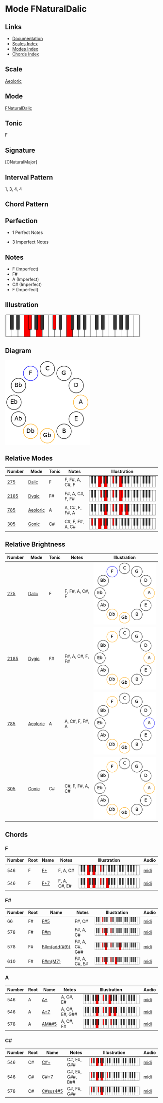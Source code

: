 # Mode FNaturalDalic

## Links

- [Documentation](README.md)
- [Scales Index](Scales.md)
- [Modes Index](Modes.md)
- [Chords Index](Chords.md)

## Scale

[Aeoloric](ScaleAeoloric.md)

## Mode

[FNaturalDalic](ModeFNaturalDalic.md)

## Tonic

F

## Signature

[CNaturalMajor]

## Interval Pattern

1, 3, 4, 4

## Chord Pattern



## Perfection

 - 1 Perfect Notes

 - 3 Imperfect Notes

## Notes

- F (Imperfect)
- F#
- A (Imperfect)
- C# (Imperfect)
- F (Imperfect)

## Illustration

![FNaturalDalic](ModeFNaturalDalic.png)

## Diagram

![FNaturalDalic](CircleModeFNaturalDalic.png)

## Relative Modes

| Number | Mode | Tonic | Notes | Illustration |
|--------|------|-------|-------|--------------|
| [275](https://ianring.com/musictheory/scales/275) | [Dalic](ModeDalic.md) | F | F, F#, A, C#, F | ![FNaturalDalic](ModeFNaturalDalic.png) |
| [2185](https://ianring.com/musictheory/scales/2185) | [Dygic](ModeDygic.md) | F# | F#, A, C#, F, F# | ![FSharpDygic](ModeFSharpDygic.png) |
| [785](https://ianring.com/musictheory/scales/785) | [Aeoloric](ModeAeoloric.md) | A | A, C#, F, F#, A | ![ANaturalAeoloric](ModeANaturalAeoloric.png) |
| [305](https://ianring.com/musictheory/scales/305) | [Gonic](ModeGonic.md) | C# | C#, F, F#, A, C# | ![CSharpGonic](ModeCSharpGonic.png) |
## Relative Brightness

| Number | Mode | Tonic | Notes | Illustration |
|--------|------|-------|-------|--------------|
| [275](https://ianring.com/musictheory/scales/275) | [Dalic](ModeDalic.md) | F | F, F#, A, C#, F | ![FNaturalDalic](CircleModeFNaturalDalic.png) |
| [2185](https://ianring.com/musictheory/scales/2185) | [Dygic](ModeDygic.md) | F# | F#, A, C#, F, F# | ![FSharpDygic](CircleModeFSharpDygic.png) |
| [785](https://ianring.com/musictheory/scales/785) | [Aeoloric](ModeAeoloric.md) | A | A, C#, F, F#, A | ![ANaturalAeoloric](CircleModeANaturalAeoloric.png) |
| [305](https://ianring.com/musictheory/scales/305) | [Gonic](ModeGonic.md) | C# | C#, F, F#, A, C# | ![CSharpGonic](CircleModeCSharpGonic.png) |

## Chords

### F

| Number | Root | Name | Notes | Illustration | Audio |
|--------|------|------|-------|--------------|-------|
| 546 | F | [F+](ChordFNaturalAugmented.md) | F, A, C# | ![F+](ChordFNaturalAugmentedRootPosition.png) | [midi](ChordFNaturalAugmentedRootPosition.mid) |
| 546 | F | [F+7](ChordFNaturalAugmentedAugmentedSeventh.md) | F, A, C#, E# | ![F+7](ChordFNaturalAugmentedAugmentedSeventhRootPosition.png) | [midi](ChordFNaturalAugmentedAugmentedSeventhRootPosition.mid) |

### F#

| Number | Root | Name | Notes | Illustration | Audio |
|--------|------|------|-------|--------------|-------|
| 66 | F# | [F#5](ChordFSharpPowerChord.md) | F#, C# | ![F#5](ChordFSharpPowerChordRootPosition.png) | [midi](ChordFSharpPowerChordRootPosition.mid) |
| 578 | F# | [F#m](ChordFSharpMinor.md) | F#, A, C# | ![F#m](ChordFSharpMinorRootPosition.png) | [midi](ChordFSharpMinorRootPosition.mid) |
| 578 | F# | [F#m(add(#9))](ChordFSharpMinorAddSharpNinth.md) | F#, A, C#, G## | ![F#m(add(#9))](ChordFSharpMinorAddSharpNinthRootPosition.png) | [midi](ChordFSharpMinorAddSharpNinthRootPosition.mid) |
| 610 | F# | [F#m(M7)](ChordFSharpMinorMajorSeventh.md) | F#, A, C#, E# | ![F#m(M7)](ChordFSharpMinorMajorSeventhRootPosition.png) | [midi](ChordFSharpMinorMajorSeventhRootPosition.mid) |

### A

| Number | Root | Name | Notes | Illustration | Audio |
|--------|------|------|-------|--------------|-------|
| 546 | A | [A+](ChordANaturalAugmented.md) | A, C#, E# | ![A+](ChordANaturalAugmentedRootPosition.png) | [midi](ChordANaturalAugmentedRootPosition.mid) |
| 546 | A | [A+7](ChordANaturalAugmentedAugmentedSeventh.md) | A, C#, E#, G## | ![A+7](ChordANaturalAugmentedAugmentedSeventhRootPosition.png) | [midi](ChordANaturalAugmentedAugmentedSeventhRootPosition.mid) |
| 578 | A | [AM##5](ChordANaturalMajorDoubleSharpFifth.md) | A, C#, F# | ![AM##5](ChordANaturalMajorDoubleSharpFifthRootPosition.png) | [midi](ChordANaturalMajorDoubleSharpFifthRootPosition.mid) |

### C#

| Number | Root | Name | Notes | Illustration | Audio |
|--------|------|------|-------|--------------|-------|
| 546 | C# | [C#+](ChordCSharpAugmented.md) | C#, E#, G## | ![C#+](ChordCSharpAugmentedRootPosition.png) | [midi](ChordCSharpAugmentedRootPosition.mid) |
| 546 | C# | [C#+7](ChordCSharpAugmentedAugmentedSeventh.md) | C#, E#, G##, B## | ![C#+7](ChordCSharpAugmentedAugmentedSeventhRootPosition.png) | [midi](ChordCSharpAugmentedAugmentedSeventhRootPosition.mid) |
| 578 | C# | [C#sus4#5](ChordCSharpSuspendedFourthSharpFifth.md) | C#, F#, G## | ![C#sus4#5](ChordCSharpSuspendedFourthSharpFifthRootPosition.png) | [midi](ChordCSharpSuspendedFourthSharpFifthRootPosition.mid) |

